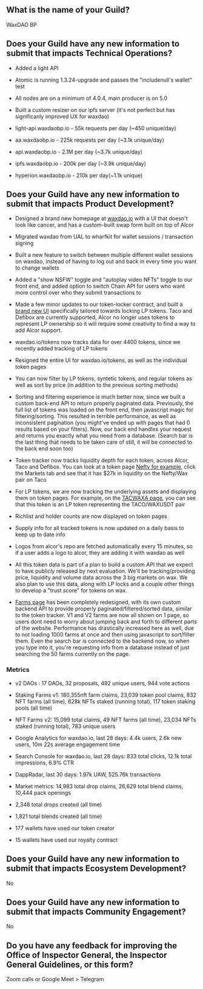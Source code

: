 ## What is the name of your Guild?

WaxDAO BP

## Does your Guild have any new information to submit that impacts Technical Operations?

- Added a light API
- Atomic is running 1.3.24-upgrade and passes the "includenull's wallet" test
- All nodes are on a minimum of 4.0.4, main producer is on 5.0
- Built a custom resizer on our ipfs server (it's not perfect but has significanly improved UX for waxdao)

- light-api.waxdaobp.io - 55k requests per day (~450 unique/day)
- aa.waxdaobp.io - 225k requests per day (~3.1k unique/day)
- api.waxdaobp.io - 2.1M per day (~3.7k unique/day)
- ipfs.waxdaobp.io - 200k per day (~3.9k unique/day)
- hyperion.waxdaobp.io - 210k per day(~1.1k unique)

## Does your Guild have any new information to submit that impacts Product Development?

- Designed a brand new homepage at [waxdao.io](https://waxdao.io) with a UI that doesn't look like cancer, and has a custom-built swap form built on top of Alcor

- Migrated waxdao from UAL to wharfkit for wallet sessions / transaction signing

- Built a new feature to switch between multiple different wallet sessions on waxdao, instead of having to log out and back in every time you want to change wallets

- Added a "show NSFW" toggle and "autoplay video NFTs" toggle to our front end, and added option to switch Chain API for users who want more control over who they submit transactions to

- Made a few minor updates to our token-locker contract, and built a [brand new UI](https://waxdao.io/liquidity-locker) specifically tailored towards locking LP tokens. Taco and Defibox are currently supported, Alcor no longer uses tokens to represent LP ownership so it will require some creativity to find a way to add Alcor support.

- waxdao.io/tokens now tracks data for over 4400 tokens, since we recently added tracking of LP tokens 

- Resigned the entire UI for waxdao.io/tokens, as well as the individual token pages

- You can now filter by LP tokens, syntetic tokens, and regular tokens as well as sort by price (in addition to the previous sorting methods)

- Sorting and filtering experience is much better now, since we built a custom back-end API to return properly paginated data. Previously, the full list of tokens was loaded on the front end, then javascript magic for filtering/sorting. This resulted in terrible performance, as well as inconsistent pagination (you might've ended up with pages that had 0 results based on your filters). Now, our back end handles your request and returns you exactly what you need from a database. (Search bar is the last thing that needs to be taken care of still, it will be connected to the back end soon too)

- Token tracker now tracks liquidity depth for each token, across Alcor, Taco and Defibox. You can look at a token page [Nefty for example](https://waxdao.io/tokens/NEFTY@token.nefty), click the Markets tab and see that it has $27k in liquidity on the Nefty/Wax pair on Taco

- For LP tokens, we are now tracking the underlying assets and displaying them on token pages. For example, on the [TACWAXA page](https://waxdao.io/tokens/TACWAXA@swap.taco), you can see that this token is an LP token representing the TACO/WAXUSDT pair

- Richlist and holder counts are now displayed on token pages

- Supply info for all tracked tokens is now updated on a daily basis to keep up to date info

- Logos from alcor's repo are fetched automatically every 15 minutes, so if a user adds a logo to alcor, they are adding it with waxdao as well

- All this token data is part of a plan to build a custom API that we expect to have publicly released by next evaluation. We'll be tracking/providing price, liquidity and volume data across the 3 big markets on wax. We also plan to use this data, along with LP locks and a couple other things to develop a "trust score" for tokens on wax.

- [Farms page](https://waxdao.io/farms) has been completely redesigned, with its own custom backend API to provide properly paginated/filtered/sorted data, similar to the token tracker. V1 and V2 farms are now all shown on 1 page, so users dont need to worry about jumping back and forth to different parts of the website. Performance has drastically increased here as well, due to not loading 1000 farms at once and then using javascript to sort/filter them. Even the search bar is connected to the backend now, so when you type into it, you're requesting info from a database instead of just searching the 50 farms currently on the page.


### Metrics

- v2 DAOs : 17 DAOs, 32 proposals, 492 unique users, 944 vote actions

- Staking Farms v1: 180,355nft farm claims, 23,039 token pool claims, 832 NFT farms (all time), 628k NFTs staked (running total), 117 token staking pools (all time)

- NFT Farms v2: 15,099 total claims, 49 NFT farms (all time), 23,034 NFTs staked (running total), 783 unique users

- Google Analytics for waxdao.io, last 28 days: 4.4k users, 2.6k new users, 10m 22s average engagement time

- Search Console for waxdao.io, last 28 days: 833 total clicks, 12.1k total impressions, 6.9% CTR

- DappRadar, last 30 days: 1.97k UAW, 525.76k transactions

- Market metrics: 14,983 total drop claims, 26,629 total blend claims, 10,444 pack openings

- 2,348 total drops created (all time)

- 1,821 total blends created (all time)

- 177 wallets have used our token creator

- 15 wallets have used our royalty contract

## Does your Guild have any new information to submit that impacts Ecosystem Development?

No

## Does your Guild have any new information to submit that impacts Community Engagement?

No

## Do you have any feedback for improving the Office of Inspector General, the Inspector General Guidelines, or this form?

Zoom calls or Google Meet > Telegram